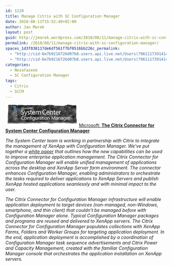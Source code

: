 ```yaml
---
id: 1220
title: Manage Citrix with SC Configuration Manager
date: 2010-08-11T15:52:49+02:00
author: Jan Marek
layout: post
guid: http://jmarek.wordpress.com/2010/08/11/manage-citrix-with-sc-configuration-manager
permalink: /2010/08/11/manage-citrix-with-sc-configuration-manager/
spaces_1d3f038117de6df561f7bf0516bb226c_permalink:
  - "http://cid-6e7b9216726d07b8.users.api.live.net/Users(7961117391414167480)/Blogs('6E7B9216726D07B8!242')/Entries('6E7B9216726D07B8!376')?authkey=EpZNAU0huAk%24"
  - "http://cid-6e7b9216726d07b8.users.api.live.net/Users(7961117391414167480)/Blogs('6E7B9216726D07B8!242')/Entries('6E7B9216726D07B8!376')?authkey=EpZNAU0huAk%24"
categories:
  - Nezařazené
  - SC Configuration Manager
tags:
  - Citrix
  - SCCM
---
```

<span style="text-decoration: underline;"><a href="http://janmarek.eu/wp-content/uploads/2010/10/logo-sccm_torned.png"><img class="alignleft size-full wp-image-114" title="logo-sccm_torned.png" src="/wp-content/uploads/2010/10/logo-sccm_torned.png" alt="SC ConfigMgr" width="230" height="72" /></a>Microsoft: <strong>The Citrix Connector for System Center Configuration Manager</strong></span>

<div>
  <em>The System Center team is working in partnership with Citrix to integrate the management of XenApp with Configuration Manager. We’ve put together a </em><a href="http://download.microsoft.com/download/9/5/4/954F7927-1FE7-470E-BA9B-A1AFEE142849/Citrix Connector for System Center Configuration Manager.pdf"><em>white paper</em></a><em> that outlines how the new capabilities can be used to improve enterprise application management. The Citrix Connector for Configuration Manager will enable unified management of applications across the desktop and XenApp Server farm environment. The connector enhances Configuration Manager, enabling administrators to orchestrate the tasks required to deliver applications to XenApp Servers and publish XenApp hosted applications seamlessly and with minimal impact to the user. </em>
</div>

_The Citrix Connector for Configuration Manager infrastructure will enable application deployment to target devices (non-managed, non-Windows, smartphone, and thin client) that couldn’t be managed before with Configuration Manager alone. Typical Configuration Manager packages and programs are reused and delivered to XenApp servers. The Citrix Connector for Configuration Manager populates collections with XenApp Farms, Folders and Worker Groups for targeting application deployment. In the end, application deployment is accomplished by a coordination of Configuration Manager task sequence advertisements and Citrix Power and Capacity Management, created with the familiar Configuration Manager console that orchestrates the application installation on XenApp servers._

